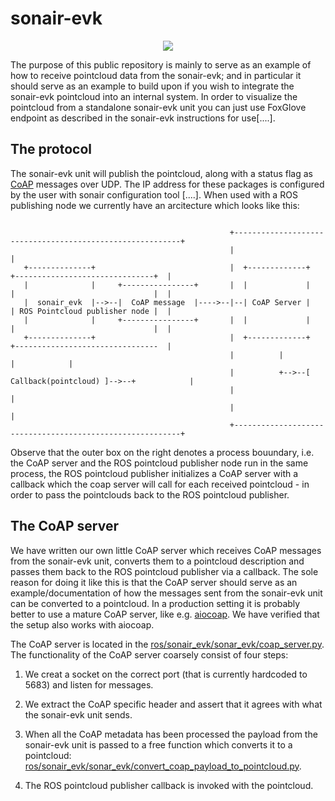 # sonair-evk

<p align="center">
    <img src="https://github.com/user-attachments/assets/90a13feb-4978-40c9-b9a4-e35ac17033ca">
</p>

The purpose of this public repository is mainly to serve as an example of how to
receive pointcloud data from the sonair-evk; and in particular it should serve
as an example to build upon if you wish to integrate the sonair-evk pointcloud
into an internal system. In order to visualize the pointcloud from a standalone
sonair-evk unit you can just use FoxGlove endpoint as described in the
sonair-evk instructions for use[....].

## The protocol
The sonair-evk unit will publish the pointcloud, along with a status flag as
[CoAP](https://en.wikipedia.org/wiki/Constrained_Application_Protocol) messages
over UDP. The IP address for these packages is configured by the user with
sonair configuration tool [....]. When used with a ROS publishing node we
currently have an arcitecture which looks like this:

```

                                                 +----------------------------------------------------------+
                                                 |                                                          |
   +--------------+                              |  +-------------+      +-------------------------------+  |
   |              |     +----------------+       |  |             |      |                               |  |
   |  sonair_evk  |-->--|  CoAP message  |---->--|--| CoAP Server |      | ROS Pointcloud publisher node |  |
   |              |     +----------------+       |  |             |      |                               |  |
   +--------------+                              |  +-------------+      +--------------------------------  |
                                                 |          |                                  |            |
                                                 |          +-->--[ Callback(pointcloud) ]-->--+            |
                                                 |                                                          |
                                                 |                                                          |
                                                 +----------------------------------------------------------+
```

Observe that the outer box on the right denotes a process bouundary, i.e. the
CoAP server and the ROS pointcloud publisher node run in the same process, the
ROS pointcloud publisher initializes a CoAP server with a callback which the
coap server will call for each received pointcloud - in order to pass the
pointclouds back to the ROS pointcloud publisher.


## The CoAP server
We have written our own little CoAP server which receives CoAP messages from the
sonair-evk unit, converts them to a pointcloud description and passes them back
to the ROS pointcloud publisher via a callback. The sole reason for doing it
like this is that the CoAP server should serve as an example/documentation of
how the messages sent from the sonair-evk unit can be converted to a pointcloud.
In a production setting it is probably better to use a mature CoAP server, like
e.g. [aiocoap](https://aiocoap.readthedocs.io/en/latest/). We have verified that
the setup also works with aiocoap.

The CoAP server is located in the
[ros/sonair_evk/sonar_evk/coap_server.py](https://github.com/SonairAS/sonair-evk/tree/main/ros/sonair_evk/sonar_evk/coap_server.py).
The functionality of the CoAP server coarsely consist of four steps:

1. We creat a socket on the correct port (that is currently hardcoded to 5683)
   and listen for messages.

2. We extract the CoAP specific header and assert that it agrees with what the
   sonair-evk unit sends.

3. When all the CoAP metadata has been processed the payload from the sonair-evk
   unit is passed to a free function which converts it to a pointcloud:
   [ros/sonair_evk/sonar_evk/convert_coap_payload_to_pointcloud.py](./ros/sonair_evk/sonar_evk/convert_coap_payload_to_pointcloud.py).

4. The ROS pointcloud publisher callback is invoked with the pointcloud.



